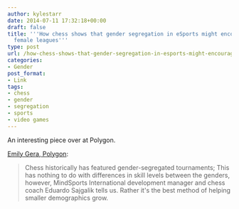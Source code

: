 ```yaml
---
author: kylestarr
date: 2014-07-11 17:32:18+00:00
draft: false
title: '''How chess shows that gender segregation in eSports might encourage more
  female leagues'''
type: post
url: /how-chess-shows-that-gender-segregation-in-esports-might-encourage-more-female-leagues/
categories:
- Gender
post_format:
- Link
tags:
- chess
- gender
- segregation
- sports
- video games
---
```


An interesting piece over at Polygon.

[Emily Gera, Polygon](http://www.polygon.com/2014/7/11/5870331/esports-gender-league-of-legends-starcraft-female-leagues):



<blockquote>Chess historically has featured gender-segregated tournaments; This has nothing to do with differences in skill levels between the genders, however, MindSports International development manager and chess coach Eduardo Sajgalik tells us. Rather it's the best method of helping smaller demographics grow.</blockquote>
